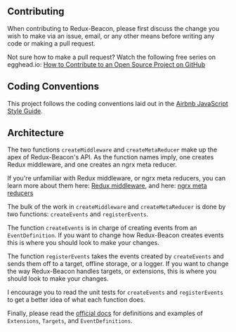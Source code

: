 ## Contributing

When contributing to Redux-Beacon, please first discuss the change you
wish to make via an issue, email, or any other means before writing
any code or making a pull request.

Not sure how to make a pull request? Watch the following free series on egghead.io:
[How to Contribute to an Open Source Project on GitHub](https://egghead.io/courses/how-to-contribute-to-an-open-source-project-on-github)

## Coding Conventions

This project follows the coding conventions laid out in the
[Airbnb JavaScript Style Guide](https://github.com/airbnb/javascript).

## Architecture

The two functions `createMiddleware` and `createMetaReducer` make up
the apex of Redux-Beacon's API. As the function names imply, one
creates Redux middleware, and one creates an ngrx meta reducer.

If you're unfamiliar with Redux middleware, or ngrx meta reducers, you
can learn more about them here:
[Redux middleware](http://redux.js.org/docs/advanced/Middleware.html),
and here: [ngrx meta reducers](https://gist.github.com/btroncone/a6e4347326749f938510#implementing-a-meta-reducer)

The bulk of the work in `createMiddleware` and `createMetaReducer` is
done by two functions: `createEvents` and `registerEvents`.

The function `createEvents` is in charge of creating events from an
`EventDefinition`. If you want to change how Redux-Beacon creates
events this is where you should look to make your changes.

The function `registerEvents` takes the events created by
`createEvents` and sends them off to a target, offline storage, or a
logger. If you want to change the way Redux-Beacon handles targets, or
extensions, this is where you should look to make your changes.

I encourage you to read the unit tests for `createEvents` and
`registerEvents` to get a better idea of what each function does.

Finally, please read
the [official docs](https://rangle.github.io/redux-beacon) for
definitions and examples of `Extensions`, `Targets`, and
`EventDefinitions`.

